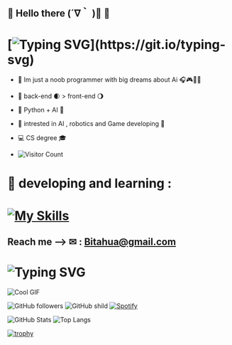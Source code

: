 ## 👾 Hello there (´∇｀ )👋 👾 
# [![Typing SVG](https://readme-typing-svg.demolab.com?font=Fira+Code&&color=c6a8ff&pause=1000&width=435&lines="+Hello+world+")](https://git.io/typing-svg)
 - 🎃 Im just a noob programmer with big dreams about Ai 🎧🎮🍕📓
 - 🔵 back-end 🌒 > front-end 🌖
 - 🐍 Python + AI 🧠
 - 🧬 intrested in AI , robotics and Game developing 🦾
 - 💻 CS degree 🎓

 - ![Visitor Count](https://profile-counter.glitch.me/Bita404/count.svg)
 # 🍥 developing and learning :
 # [![My Skills](https://skillicons.dev/icons?i=py,cpp,cs,c,java,mysql,mongodb,html,php,wordpress,linux,js,css)](https://skillicons.dev)

 ## Reach me --> ✉ : Bitahua@gmail.com  
 # ![Typing SVG](https://readme-typing-svg.demolab.com?font=Fira+Code&size=24&duration=4000&pause=500&color=f546d2&center=true&vCenter=true&width=435&lines=Lets+learn+together+👾;Welcome+to+my+profile!;+💻)
 ![Cool GIF](https://media1.giphy.com/media/v1.Y2lkPTc5MGI3NjExc2U3bWowMnhqZnAwbzI2MnI4bHZwa29hMmFjbjU4YXl4eWNhcWlkNyZlcD12MV9pbnRlcm5hbF9naWZfYnlfaWQmY3Q9Zw/vRHKYJFbMNapxHnp6x/giphy.webp)

![GitHub followers](https://img.shields.io/github/followers/Bita404?style=social)
![GitHub shild](https://img.shields.io/badge/follow-me-purple)
[![Spotify](https://img.shields.io/badge/Spotify-Favorite%20song-1ED760?style=for-the-badge&logo=spotify&logoColor=white)](https://open.spotify.com/track/26e8ujjSpBAHhIY2ymLUT1?si=eba8f5c353bc432e)



![GitHub Stats](https://github-readme-stats.vercel.app/api?username=Bita404&show_icons=true&theme=radical)
![Top Langs](https://github-readme-stats.vercel.app/api/top-langs/?username=Bita404&layout=compact&theme=radical)


[![trophy](https://github-profile-trophy.vercel.app/?username=yourusername&theme=onedark)](https://github.com/ryo-ma/github-profile-trophy)


 
 
<!--
**Bita404/Bita404** is a ✨ _special_ ✨ repository because its `README.md` (this file) appears on your GitHub profile.

Here are some ideas to get you started:

- 🔭 I’m currently working on ...
- 🌱 I’m currently learning ...
- 👯 I’m looking to collaborate on ...
- 🤔 I’m looking for help with ...
- 💬 Ask me about ...
- 📫 How to reach me: ...
- 😄 Pronouns: ...
- ⚡ Fun fact: ...
-->

